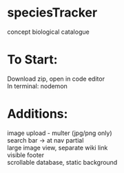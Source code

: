 # speciesTracker
concept biological catalogue

# To Start: <br>
Download zip, open in code editor <br>
In terminal: nodemon

# Additions: <br>
image upload - multer (jpg/png only) <br>
search bar -> at nav partial <br>
large image view, separate wiki link <br>
visible footer <br>
scrollable database, static background
